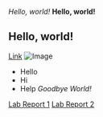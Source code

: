 *Hello, world!*
**Hello, world!**
## Hello, world!
[Link](http://ucsd.edu)
![Image](https://www.dreamstime.com/stock-image-red-apple-leaf-slice-white-background-image29914331)
* Hello
* Hi
* Help
*Goodbye World!*

[Lab Report 1](https://caz002.github.io/cse15l-lab-reports/lab-report-1-week-0.html)
[Lab Report 2](https://caz002.github.io/cse15l-lab-reports/lab-report-2)
